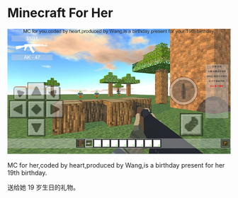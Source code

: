 # Minecraft For Her

![Pic](RM/Pic.jpg)

MC for her,coded by heart,produced by Wang,is a birthday present for her 19th birthday.

送给她 19 岁生日的礼物。

